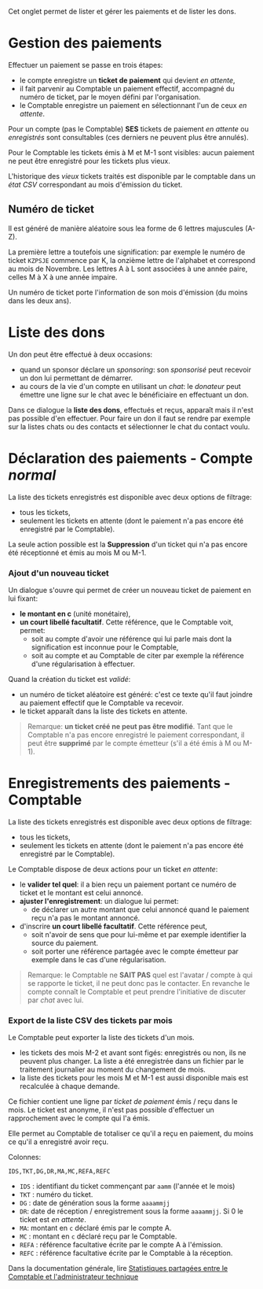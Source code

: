 Cet onglet permet de lister et gérer les paiements et de lister les dons.

# Gestion des paiements
Effectuer un paiement se passe en trois étapes:
- le compte enregistre un **ticket de paiement** qui devient _en attente_,
- il fait parvenir au Comptable un paiement effectif, accompagné du numéro de ticket, par le moyen défini par l'organisation.
- le Comptable enregistre un paiement en sélectionnant l'un de ceux  _en attente_.

Pour un compte (pas le Comptable) **SES** tickets de paiement _en attente_ ou _enregistrés_ sont consultables (ces derniers ne peuvent plus être annulés).

Pour le Comptable les tickets émis à M et M-1 sont visibles: aucun paiement ne peut être enregistré pour les tickets plus vieux.

L'historique des _vieux_ tickets traités est disponible par le comptable  dans un _état CSV_ correspondant au mois d'émission du ticket.

## Numéro de ticket
Il est généré de manière aléatoire sous lea forme de 6 lettres majuscules (A-Z).

La première lettre a toutefois une signification: par exemple le numéro de ticket `KZPSJE` commence par K, la onzième lettre de l'alphabet et correspond au mois de Novembre. Les lettres A à L sont associées à une année paire, celles M à X à une année impaire.

Un numéro de ticket porte l'information de son mois d'émission (du moins dans les deux ans).

# Liste des dons
Un don peut être effectué à deux occasions:
- quand un sponsor déclare un _sponsoring_: son _sponsorisé_ peut recevoir un don lui permettant de démarrer.
- au cours de la vie d'un compte en utilisant un _chat_: le _donateur_ peut émettre une ligne sur le chat avec le bénéficiaire en effectuant un don.

Dans ce dialogue la **liste des dons**, effectués et reçus, apparaît mais il n'est pas possible d'en effectuer. Pour faire un don il faut se rendre par exemple sur la listes chats ou des contacts et sélectionner le chat du contact voulu. 

# Déclaration des paiements - Compte _normal_
La liste des tickets enregistrés est disponible avec deux options de filtrage:
- tous les tickets,
- seulement les tickets en attente (dont le paiement n'a pas encore été enregistré par le Comptable).

La seule action possible est la **Suppression** d'un ticket qui n'a pas encore été réceptionné et émis au mois M ou M-1.

### Ajout d'un nouveau ticket
Un dialogue s'ouvre qui permet de créer un nouveau ticket de paiement en lui fixant:
- **le montant en c** (unité monétaire),
- **un court libellé facultatif**. Cette référence, que le Comptable voit, permet:
  - soit au compte d'avoir une référence qui lui parle mais dont la signification est inconnue pour le Comptable,
  - soit au compte et au Comptable de citer par exemple la référence d'une régularisation à effectuer.

Quand la création du ticket est _validé_:
- un numéro de ticket aléatoire est généré: c'est ce texte qu'il faut joindre au paiement effectif que le Comptable va recevoir.
- le ticket apparaît dans la liste des tickets en attente.

> Remarque: **un ticket créé ne peut pas être modifié**. Tant que le Comptable n'a pas encore enregistré le paiement correspondant, il peut être **supprimé** par le compte émetteur (s'il a été émis à M ou M-1).

# Enregistrements des paiements - Comptable
La liste des tickets enregistrés est disponible avec deux options de filtrage:
- tous les tickets,
- seulement les tickets en attente (dont le paiement n'a pas encore été enregistré par le Comptable).

Le Comptable dispose de deux actions pour un ticket _en attente_:
- le **valider tel quel**: il a bien reçu un paiement portant ce numéro de ticket et le montant est celui annoncé.
- **ajuster l'enregistrement**: un dialogue lui permet:
  - de déclarer un autre montant que celui annoncé quand le paiement reçu n'a pas le montant annoncé.
- d'inscrire **un court libellé facultatif**. Cette référence peut,
  - soit n'avoir de sens que pour lui-même et par exemple identifier la source du paiement.
  - soit porter une référence partagée avec le compte émetteur par exemple dans le cas d'une régularisation.

> Remarque: le Comptable ne **SAIT PAS** quel est l'avatar / compte à qui se rapporte le ticket, il ne peut donc pas le contacter. En revanche le compte connaît le Comptable et peut prendre l'initiative de discuter par _chat_ avec lui.

### Export de la liste CSV des tickets par mois
Le Comptable peut exporter la liste des tickets d'un mois.
- les tickets des mois M-2 et avant sont figés: enregistrés ou non, ils ne peuvent plus changer. La liste a été enregistrée dans un fichier par le traitement journalier au moment du changement de mois.
- la liste des tickets pour les mois M et M-1 est aussi disponible mais est recalculée à chaque demande.

Ce fichier contient une ligne par _ticket de paiement_ émis / reçu dans le mois. Le ticket est anonyme, il n'est pas possible d'effectuer un rapprochement avec le compte qui l'a émis.

Elle permet au Comptable de totaliser ce qu'il a reçu en paiement, du moins ce qu'il a enregistré avoir reçu.

Colonnes:

    IDS,TKT,DG,DR,MA,MC,REFA,REFC

- `IDS` : identifiant du ticket commençant par `aamm` (l'année et le mois)
- `TKT` : numéro du ticket.
- `DG` : date de génération sous la forme `aaaammjj`
- `DR`: date de réception / enregistrement sous la forme `aaaammjj`. Si 0 le ticket est _en attente_.
- `MA`: montant en `c` déclaré émis par le compte A.
- `MC` : montant en `c` déclaré reçu par le Comptable.
- `REFA` : référence facultative écrite par le compte A à l'émission.
- `REFC` : référence facultative écrite par le Comptable à la réception.

Dans la documentation générale, lire <a href="$$/appli/stats.html" target="_blank">Statistiques partagées entre le Comptable et l'administrateur technique</a>
